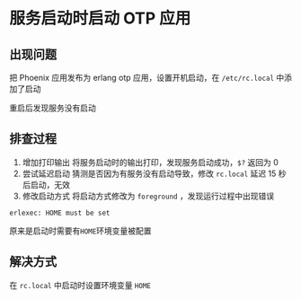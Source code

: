 # 服务启动时启动 OTP 应用

## 出现问题

把 Phoenix 应用发布为 erlang otp 应用，设置开机启动，在 `/etc/rc.local` 中添加了启动

重启后发现服务没有启动

## 排查过程

1. 增加打印输出 将服务启动时的输出打印，发现服务启动成功，`$?` 返回为 0
2. 尝试延迟启动 猜测是否因为有服务没有启动导致，修改 `rc.local` 延迟 15 秒后启动，无效
3. 修改启动方式 将启动方式修改为 `foreground` ，发现运行过程中出现错误

```
erlexec: HOME must be set
```

原来是启动时需要有`HOME`环境变量被配置

## 解决方式

在 `rc.local` 中启动时设置环境变量 `HOME`
